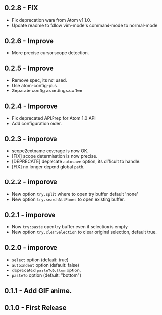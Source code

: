 ## 0.2.8 - FIX
* Fix deprecation warn from Atom v1.1.0.
* Update readme to follow vim-mode's command-mode to normal-mode

## 0.2.6 - Improve
* More precise cursor scope detection.

## 0.2.5 - Improve
* Remove spec, its not used.
* Use atom-config-plus
* Separate config as settings.coffee

## 0.2.4 - Imporove
* Fix deprecated API.Prep for Atom 1.0 API
* Add configuration order.

## 0.2.3 - imporove
* scope2extname coverage is now OK.
* [FIX] scope determination is now precise.
* [DEPRECATE] deprecate `autosave` option, its difficult to handle.
* [FIX] no longer depend global `path`.

## 0.2.2 - imporove
* New option `try.split` where to open try buffer. default 'none'
* New option `try.searchAllPanes` to open existing buffer.

## 0.2.1 - imporove
* Now `try:paste` open try buffer even if selection is empty
* New option `try.clearSelection` to clear original selection, default true.

## 0.2.0 - imporove
* `select` option (default: true)
* `autoIndent` option (default: false)
* deprecated `pasteToBottom` option.
* `pasteTo` option (default: "bottom")

## 0.1.1 - Add GIF anime.
## 0.1.0 - First Release
